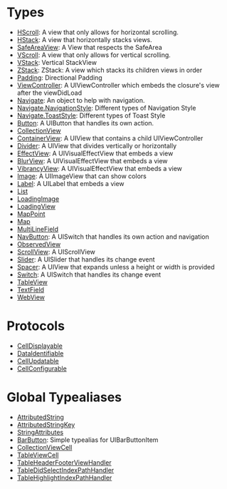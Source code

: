 # Types

  - [HScroll](HScroll.md):
    A view that only allows for horizontal scrolling.
  - [HStack](HStack.md):
    A view that horizontally stacks views.
  - [SafeAreaView](SafeAreaView.md):
    A View that respects the SafeArea
  - [VScroll](VScroll.md):
    A view that only allows for vertical scrolling.
  - [VStack](VStack.md):
    Vertical StackView
  - [ZStack](ZStack.md):
    ZStack:
    A view which stacks its children views in order
  - [Padding](Padding.md):
    Directional Padding
  - [ViewController](ViewController.md):
    A UIViewController which embeds the closure's view after the viewDidLoad
  - [Navigate](Navigate.md):
    An object to help with navigation.
  - [Navigate.NavigationStyle](Navigate_NavigationStyle.md):
    Different types of Navigation Style
  - [Navigate.ToastStyle](Navigate_ToastStyle.md):
    Different types of Toast Style
  - [Button](Button.md):
    A UIButton that handles its own action.
  - [CollectionView](CollectionView.md)
  - [ContainerView](ContainerView.md):
    A UIView that contains a child UIViewController
  - [Divider](Divider.md):
    A UIView that divides vertically or horizontally
  - [EffectView](EffectView.md):
    A UIVisualEffectView that embeds a view
  - [BlurView](BlurView.md):
    A UIVisualEffectView that embeds a view
  - [VibrancyView](VibrancyView.md):
    A UIVisualEffectView that embeds a view
  - [Image](Image.md):
    A UIImageView that can show colors
  - [Label](Label.md):
    A UILabel that embeds a view
  - [List](List.md)
  - [LoadingImage](LoadingImage.md)
  - [LoadingView](LoadingView.md)
  - [MapPoint](MapPoint.md)
  - [Map](Map.md)
  - [MultiLineField](MultiLineField.md)
  - [NavButton](NavButton.md):
    A UISwitch that handles its own action and navigation
  - [ObservedView](ObservedView.md)
  - [ScrollView](ScrollView.md):
    A UIScrollView
  - [Slider](Slider.md):
    A UISlider that handles its change event
  - [Spacer](Spacer.md):
    A UIView that expands unless a height or width is provided
  - [Switch](Switch.md):
    A UISwitch that handles its change event
  - [TableView](TableView.md)
  - [TextField](TextField.md)
  - [WebView](WebView.md)

# Protocols

  - [CellDisplayable](CellDisplayable.md)
  - [DataIdentifiable](DataIdentifiable.md)
  - [CellUpdatable](CellUpdatable.md)
  - [CellConfigurable](CellConfigurable.md)

# Global Typealiases

  - [AttributedString](AttributedString.md)
  - [AttributedStringKey](AttributedStringKey.md)
  - [StringAttributes](StringAttributes.md)
  - [BarButton](BarButton.md):
    Simple typealias for UIBarButtonItem
  - [CollectionViewCell](CollectionViewCell.md)
  - [TableViewCell](TableViewCell.md)
  - [TableHeaderFooterViewHandler](TableHeaderFooterViewHandler.md)
  - [TableDidSelectIndexPathHandler](TableDidSelectIndexPathHandler.md)
  - [TableHighlightIndexPathHandler](TableHighlightIndexPathHandler.md)
